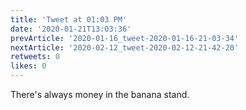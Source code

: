 ```yaml
---
title: 'Tweet at 01:03 PM'
date: '2020-01-21T13:03:36'
prevArticle: '2020-01-16_tweet-2020-01-16-21-03-34'
nextArticle: '2020-02-12_tweet-2020-02-12-21-42-20'
retweets: 0
likes: 0
---
```

There's always money in the banana stand.